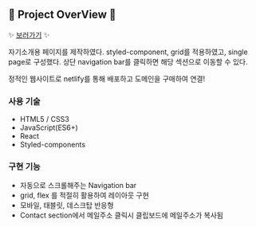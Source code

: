 ## 📍 Project OverView 📍


✨ [보러가기](http://minji.xyz) ✨

자기소개용 페이지를 제작하였다.
styled-component, grid를 적용하였고, single page로 구성했다.
상단 navigation bar를 클릭하면 해당 섹션으로 이동할 수 있다.

정적인 웹사이트로 netlify를 통해 배포하고 도메인을 구매하여 연결!

### 사용 기술

- HTML5 / CSS3
- JavaScript(ES6+)
- React
- Styled-components

### 구현 기능

- 자동으로 스크롤해주는 Navigation bar
- grid, flex 를 적절히 활용하여 레이아웃 구현
- 모바일, 태블릿, 데스크탑 반응형
- Contact section에서 메일주소 클릭시 클립보드에 메일주소가 복사됨
